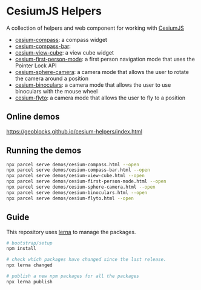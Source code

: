 # CesiumJS Helpers

A collection of helpers and web component for working with [CesiumJS](https://cesium.com/cesiumjs/)

* [cesium-compass](packages/cesium-compass): a compass widget
* [cesium-compass-bar](packages/cesium-compass-bar):
* [cesium-view-cube](packages/cesium-view-cube): a view cube widget
* [cesium-first-person-mode](packages/FirstPersonCameraMode): a first person navigation mode that uses the Pointer Lock API
* [cesium-sphere-camera](packages/cesium-sphere-camera): a camera mode that allows the user to rotate the camera around a position
* [cesium-binoculars](packages/cesium-binoculars): a camera mode that allows the user to use binoculars with the mouse wheel
* [cesium-flyto](packages/cesium-flyto): a camera mode that allows the user to fly to a position

## Online demos

<https://geoblocks.github.io/cesium-helpers/index.html>

## Running the demos

```bash
npx parcel serve demos/cesium-compass.html --open
npx parcel serve demos/cesium-compass-bar.html --open
npx parcel serve demos/cesium-view-cube.html --open
npx parcel serve demos/cesium-first-person-mode.html --open
npx parcel serve demos/cesium-sphere-camera.html --open
npx parcel serve demos/cesium-binoculars.html --open
npx parcel serve demos/cesium-flyto.html --open
```

## Guide

This repository uses [lerna](https://lerna.js.org/) to manage the packages.

```bash
# bootstrap/setup
npm install

# check which packages have changed since the last release.
npx lerna changed

# publish a new npm packages for all the packages
npx lerna publish
```

